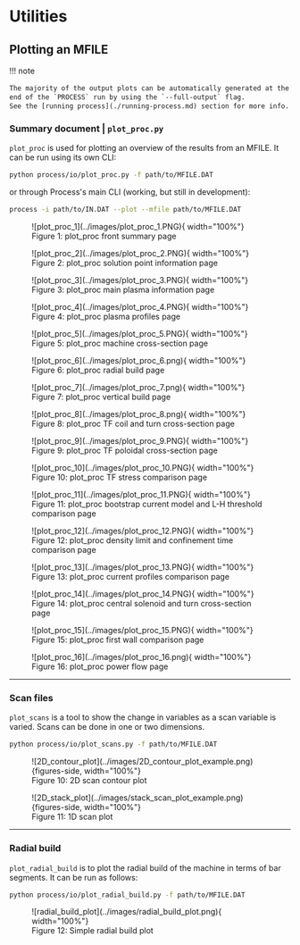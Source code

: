 # Utilities

## Plotting an MFILE

!!! note 

    The majority of the output plots can be automatically generated at the end of the `PROCESS` run by using the `--full-output` flag.
    See the [running process](./running-process.md) section for more info.

### Summary document | `plot_proc.py`

`plot_proc` is used for plotting an overview of the results from an MFILE. It can be run using its own CLI:

```bash
python process/io/plot_proc.py -f path/to/MFILE.DAT
```

or through Process's main CLI (working, but still in development):

```bash
process -i path/to/IN.DAT --plot --mfile path/to/MFILE.DAT
``` 
<figure markdown>
![plot_proc_1](../images/plot_proc_1.PNG){ width="100%"}
<figcaption>Figure 1: plot_proc front summary page </figcaption>
</figure>

<figure markdown>
![plot_proc_2](../images/plot_proc_2.PNG){ width="100%"}
<figcaption>Figure 2: plot_proc solution point information page </figcaption>
</figure>

<figure markdown>
![plot_proc_3](../images/plot_proc_3.PNG){ width="100%"}
<figcaption>Figure 3: plot_proc main plasma information page </figcaption>
</figure>

<figure markdown>
![plot_proc_4](../images/plot_proc_4.PNG){ width="100%"}
<figcaption>Figure 4: plot_proc plasma profiles page </figcaption>
</figure>

<figure markdown>
![plot_proc_5](../images/plot_proc_5.PNG){ width="100%"}
<figcaption>Figure 5: plot_proc machine cross-section page </figcaption>
</figure>

<figure markdown>
![plot_proc_6](../images/plot_proc_6.png){ width="100%"}
<figcaption>Figure 6: plot_proc radial build page </figcaption>
</figure>

<figure markdown>
![plot_proc_7](../images/plot_proc_7.png){ width="100%"}
<figcaption>Figure 7: plot_proc vertical build page </figcaption>
</figure>

<figure markdown>
![plot_proc_8](../images/plot_proc_8.png){ width="100%"}
<figcaption>Figure 8: plot_proc TF coil and turn cross-section page </figcaption>
</figure>

<figure markdown>
![plot_proc_9](../images/plot_proc_9.PNG){ width="100%"}
<figcaption>Figure 9: plot_proc TF poloidal cross-section page  </figcaption>
</figure>

<figure markdown>
![plot_proc_10](../images/plot_proc_10.PNG){ width="100%"}
<figcaption>Figure 10: plot_proc TF stress comparison page   </figcaption>
</figure>

<figure markdown>
![plot_proc_11](../images/plot_proc_11.PNG){ width="100%"}
<figcaption>Figure 11: plot_proc bootstrap current model and L-H threshold comparison page   </figcaption>
</figure>

<figure markdown>
![plot_proc_12](../images/plot_proc_12.PNG){ width="100%"}
<figcaption>Figure 12: plot_proc density limit and confinement time comparison page   </figcaption>
</figure>

<figure markdown>
![plot_proc_13](../images/plot_proc_13.PNG){ width="100%"}
<figcaption>Figure 13: plot_proc current profiles comparison page  </figcaption>
</figure>

<figure markdown>
![plot_proc_14](../images/plot_proc_14.PNG){ width="100%"}
<figcaption>Figure 14: plot_proc central solenoid and turn cross-section page   </figcaption>
</figure>

<figure markdown>
![plot_proc_15](../images/plot_proc_15.PNG){ width="100%"}
<figcaption>Figure 15: plot_proc first wall comparison page  </figcaption>
</figure>

<figure markdown>
![plot_proc_16](../images/plot_proc_16.png){ width="100%"}
<figcaption>Figure 16: plot_proc power flow page  </figcaption>
</figure>



----------------

### Scan files

`plot_scans` is a tool to show the change in variables as a scan variable is varied.
Scans can be done in one or two dimensions.

```bash
python process/io/plot_scans.py -f path/to/MFILE.DAT
```
<figure markdown>
![2D_contour_plot](../images/2D_contour_plot_example.png){figures-side, width="100%"}  
<figcaption>Figure 10: 2D scan contour plot </figcaption>
</figure>

<figure markdown>
![2D_stack_plot](../images/stack_scan_plot_example.png){figures-side, width="100%"}  
<figcaption>Figure 11: 1D scan plot </figcaption>
</figure>

----------------

### Radial build

`plot_radial_build` is to plot the radial build of the machine in terms of bar segments. It can be run as follows:

```bash
python process/io/plot_radial_build.py -f path/to/MFILE.DAT
```
<figure markdown>
![radial_build_plot](../images/radial_build_plot.png){ width="100%"}
<figcaption>Figure 12: Simple radial build plot </figcaption>
</figure>

